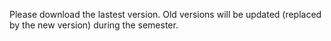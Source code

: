 Please download the lastest version. Old versions will be updated (replaced by the new version) during the semester.
